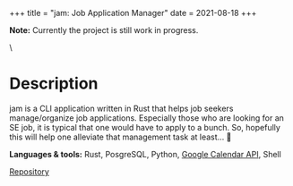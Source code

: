 +++
title = "jam: Job Application Manager"
date = 2021-08-18
+++

**Note:** Currently the project is still work in progress.

\

# Description

jam is a CLI application written in Rust that helps job seekers manage/organize job applications. Especially those who are looking for an SE job, it is typical that one would have to apply to a bunch. So, hopefully this will help one alleviate that management task at least... 💃

<!-- # Demo

Link to the demo recorded with [`asciinema`](https://asciinema.org/): <https://asciinema.org/a/VK8qDRJIIAkgwqLL9RLYkJNGG> -->

**Languages & tools:** Rust, PosgreSQL, Python, [Google Calendar API](https://developers.google.com/calendar/api), Shell

<a class="btn btn--repo" href="https://github.com/sjinno/jam" target="\_blank">Repository</a>
